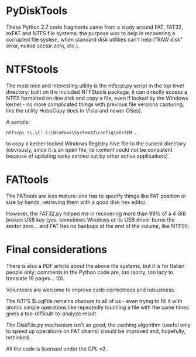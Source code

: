 PyDiskTools
===========

These Python 2.7 code fragments came from a study around FAT, FAT32, exFAT and NTFS file systems:
the purpose was to help in recovering a corrupted file system, when standard disk utilities can't
help ("RAW disk" error, nuked sector zero, etc.).


NTFStools
=========

The most nice and interesting utility is the ntfscpi.py script in the top level directory: built
on the included NTFStools package, it can directly access a NTFS formatted on-line disk and copy
a file, even if locked by the Windows kernel - no more complicated things with previous file
versions capturing, like the utility HoboCopy does in Vista and newer OSes).

A sample:

	ntfscpi \\.\C: C:\Windows\System32\config\SYSTEM .

to copy a kernel-locked Windows Registry hive file to the current directory (obviously, since it is
an open file, its content could not be consistent because of updating tasks carried out
by other active applications).


FATtools
========

The FATtools are less mature: one has to specify things like FAT position or size by hands, retrieving
them with a good disk hex editor.

However, the FAT32.py helped me in recovering more than 99% of a 4 GiB broken USB key (yes, sometimes
Windows or its USB driver burns the sector zero... and FAT has no backups at the end of the volume, 
like NTFS!).


Final considerations
====================

There is also a PDF article about the above file systems, but it is for Italian people only; comments
in the Python code are, too (sorry, too lazy to translate 19 pages... :D).

Volunteers are welcome to improve code correctness and robustness.

The NTFS $LogFile remains obscure to all of us - even trying to fill it with atomic simple operations
like repeatedly touching a file with the same times gives a too-difficult-to-analyze result.

The DiskFile.py mechanism isn't so good; the caching algorithm (useful only to speed up operations on FAT
chains) should be improved and, hopefully, rethinked.


All the code is licensed under the GPL v2.
